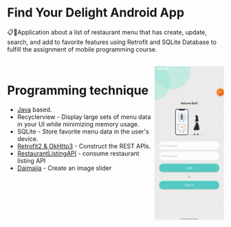 <h1>Find Your Delight Android App</h1>

<p>  
  📋🍳Application about a list of restaurant menu that has create, update, search, and add to favorite features using Retrofit and SQLite Database to fulfill the assignment of mobile programming course.
</p>

</br>

<img src="demoapp.gif" align="right" width="32%"/>

# Programming technique

- [Java](https://www.java.com/en/) based.
- Recyclerview - Display large sets of menu data in your UI while minimizing memory usage.
- SQLite - Store favorite menu data in the user's device.
- [Retrofit2 & OkHttp3](https://github.com/square/retrofit) - Construct the REST APIs.
- [RestaurantListingAPI](https://documenter.getpostman.com/view/12204297/TVKJwEWL#85736293-0c3e-49ed-a098-dfb69d521de2) - consume restaurant listing API
- [Daimajia](https://github.com/daimajia/AndroidImageSlider) - Create an image slider
</br>
</br>
